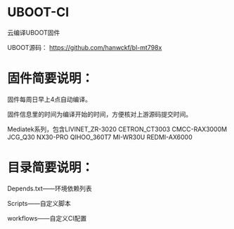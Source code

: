# UBOOT-CI
云编译UBOOT固件

UBOOT源码：
https://github.com/hanwckf/bl-mt798x

# 固件简要说明：

固件每周日早上4点自动编译。

固件信息里的时间为编译开始的时间，方便核对上游源码提交时间。

Mediatek系列，包含LIVINET_ZR-3020 CETRON_CT3003 CMCC-RAX3000M JCG_Q30 NX30-PRO QIHOO_360T7 MI-WR30U REDMI-AX6000

# 目录简要说明：

Depends.txt——环境依赖列表

Scripts——自定义脚本

workflows——自定义CI配置
